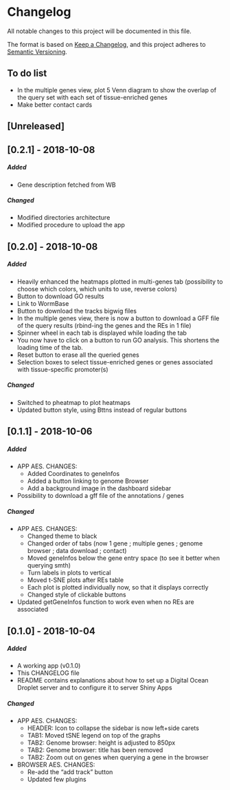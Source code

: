 # Changelog
All notable changes to this project will be documented in this file.

The format is based on [Keep a Changelog](https://keepachangelog.com/en/1.0.0/),
and this project adheres to [Semantic Versioning](https://semver.org/spec/v2.0.0.html).

## To do list
* In the multiple genes view, plot 5 Venn diagram to show the overlap of the query set with each set of tissue-enriched genes
* Make better contact cards


## [Unreleased]

## [0.2.1] - 2018-10-08
##### Added
- Gene description fetched from WB

##### Changed
- Modified directories architecture
- Modified procedure to upload the app

## [0.2.0] - 2018-10-08
##### Added
- Heavily enhanced the heatmaps plotted in multi-genes tab (possibility to choose which colors, which units to use, reverse colors)
- Button to download GO results
- Link to WormBase
- Button to download the tracks bigwig files
- In the multiple genes view, there is now a button to download a GFF file of the query results (rbind-ing the genes and the REs in 1 file)
- Spinner wheel in each tab is displayed while loading the tab
- You now have to click on a button to run GO analysis. This shortens the loading time of the tab.
- Reset button to erase all the queried genes
- Selection boxes to select tissue-enriched genes or genes associated with tissue-specific promoter(s) 

##### Changed
- Switched to pheatmap to plot heatmaps
- Updated button style, using Bttns instead of regular buttons


## [0.1.1] - 2018-10-06
##### Added
- APP AES. CHANGES: 
	- Added Coordinates to geneInfos
	- Added a button linking to genome Browser
	- Add a background image in the dashboard sidebar
- Possibility to download a gff file of the annotations / genes

##### Changed
- APP AES. CHANGES: 
	- Changed theme to black
	- Changed order of tabs (now 1 gene ; multiple genes ; genome browser ; data download ; contact)
	- Moved geneInfos below the gene entry space (to see it better when querying smth)
	- Turn labels in plots to vertical
	- Moved t-SNE plots after REs table
	- Each plot is plotted individually now, so that it displays correctly
	- Changed style of clickable buttons
- Updated getGeneInfos function to work even when no REs are associated

## [0.1.0] - 2018-10-04
##### Added
- A working app (v0.1.0)
- This CHANGELOG file
- README contains explanations about how to set up a Digital Ocean Droplet server and to configure it to server Shiny Apps

##### Changed
- APP AES. CHANGES: 
	- HEADER: Icon to collapse the sidebar is now left+side carets
	- TAB1: Moved tSNE legend on top of the graphs
	- TAB2: Genome browser: height is adjusted to 850px
	- TAB2: Genome browser: title has been removed
	- TAB2: Zoom out on genes when querying a gene in the browser
- BROWSER AES. CHANGES: 
	- Re-add the “add track” button
	- Updated few plugins